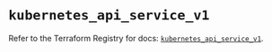 # `kubernetes_api_service_v1`

Refer to the Terraform Registry for docs: [`kubernetes_api_service_v1`](https://registry.terraform.io/providers/hashicorp/kubernetes/2.31.0/docs/resources/api_service_v1).
